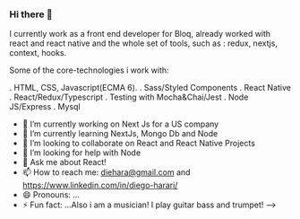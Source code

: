 ### Hi there 👋


I currently work as a front end developer for Bloq, already worked with react and react native and the whole set of tools, such as : redux, nextjs, context, hooks.

Some of the core-technologies i work with:

. HTML, CSS, Javascript(ECMA 6).
. Sass/Styled Components
. React Native
. React/Redux/Typescript
. Testing with Mocha&Chai/Jest
. Node JS/Express
. Mysql

- 🔭 I’m currently working on Next Js for a US company
- 🌱 I’m currently learning NextJs, Mongo Db and Node
- 👯 I’m looking to collaborate on React and React Native Projects
- 🤔 I’m looking for help with Node
- 💬 Ask me about React!
- 📫 How to reach me: diehara@gmail.com and https://www.linkedin.com/in/diego-harari/
- 😄 Pronouns: ...
- ⚡ Fun fact: ...Also i am a musician! I play guitar bass and trumpet!
-->
